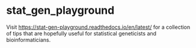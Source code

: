 # stat_gen_playground

Visit https://stat-gen-playground.readthedocs.io/en/latest/ for a collection of tips that are hopefully useful for statistical geneticists and bioinformaticians.